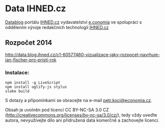 # Data IHNED.cz

[Datablog](http://ihned.cz/data/) portálu [IHNED.cz](http://ihned.cz/) vydavatelství [e.conomia](http://economia.ihned.cz/)
ve spolupráci s oddělením vývoje redakčních technologií [IHNED.cz](http://ihned.cz/)

## Rozpočet 2014

http://data.blog.ihned.cz/c1-60577460-vizualizace-jaky-rozpocet-navrhuje-jan-fischer-pro-pristi-rok

### Instalace:

    npm install -g LiveScript
    npm install uglify-js stylus
    slake build

S dotazy a přípomínkami se obracejte na e-mail petr.koci@economia.cz.

Obsah je uvolněn pod licencí CC BY-NC-SA 3.0 CZ (http://creativecommons.org/licenses/by-nc-sa/3.0/cz/), tedy vždy uveďte autora, nevyužívejte dílo ani přidružená data komerčně a zachovejte licenci.
